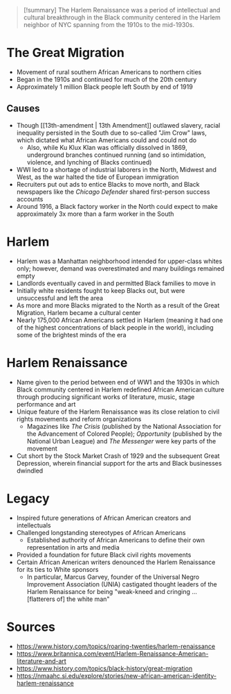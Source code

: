 > [!summary]
> The Harlem Renaissance was a period of intellectual and cultural breakthrough in the Black community centered in the Harlem neighbor of NYC spanning from the 1910s to the mid-1930s.

# The Great Migration

- Movement of rural southern African Americans to northern cities
- Began in the 1910s and continued for much of the 20th century
- Approximately 1 million Black people left South by end of 1919

## Causes

- Though [[13th-amendment | 13th Amendment]] outlawed slavery, racial inequality persisted in the South due to so-called "Jim Crow" laws, which dictated what African Americans could and could not do
	- Also, while Ku Klux Klan was officially dissolved in 1869, underground branches continued running (and so intimidation, violence, and lynching of Blacks continued)
- WWI led to a shortage of industrial laborers in the North, Midwest and West, as the war halted the tide of European immigration
- Recruiters put out ads to entice Blacks to move north, and Black newspapers like the *Chicago Defender* shared first-person success accounts
- Around 1916, a Black factory worker in the North could expect to make approximately 3x more than a farm worker in the South

# Harlem

- Harlem was a Manhattan neighborhood intended for upper-class whites only; however, demand was overestimated and many buildings remained empty
- Landlords eventually caved in and permitted Black families to move in
- Initially white residents fought to keep Blacks out, but were unsuccessful and left the area
- As more and more Blacks migrated to the North as a result of the Great Migration, Harlem became a cultural center
- Nearly 175,000 African Americans settled in Harlem (meaning it had one of the highest concentrations of black people in the world), including some of the brightest minds of the era

# Harlem Renaissance

- Name given to the period between end of WW1 and the 1930s in which Black community centered in Harlem redefined African American culture through producing significant works of literature, music, stage performance and art
- Unique feature of the Harlem Renaissance was its close relation to civil rights movements and reform organizations
	- Magazines like _The Crisis_ (published by the National Association for the Advancement of Colored People); _Opportunity_ (published by the National Urban League) and _The Messenger_ were key parts of the movement
- Cut short by the Stock Market Crash of 1929 and the subsequent Great Depression, wherein financial support for the arts and Black businesses dwindled

# Legacy

- Inspired future generations of African American creators and intellectuals
- Challenged longstanding stereotypes of African Americans
	- Established authority of African Americans to define their own representation in arts and media
- Provided a foundation for future Black civil rights movements
- Certain African American writers denounced the Harlem Renaissance for its ties to White sponsors
	- In particular, Marcus Garvey, founder of the Universal Negro Improvement Association (UNIA) castigated thought leaders of the Harlem Renaissance for being "weak-kneed and cringing ... [flatterers of] the white man"

# Sources

- https://www.history.com/topics/roaring-twenties/harlem-renaissance
- https://www.britannica.com/event/Harlem-Renaissance-American-literature-and-art
- https://www.history.com/topics/black-history/great-migration
- https://nmaahc.si.edu/explore/stories/new-african-american-identity-harlem-renaissance